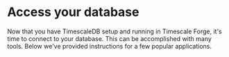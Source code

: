 # Access your database

Now that you have TimescaleDB setup and running in Timescale Forge, it's time
to connect to your database. This can be accomplished with many tools. Below 
we've provided instructions for a few popular applications.